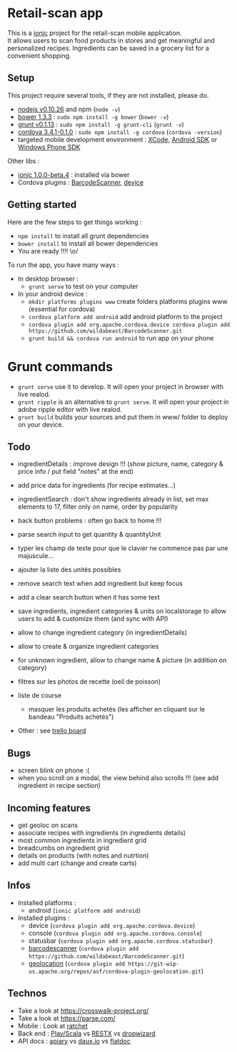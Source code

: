 # Retail-scan app

This is a [ionic](http://ionicframework.com/) project for the retail-scan mobile application.  
It allows users to scan food products in stores and get meaningful and personalized recipes. Ingredients can be saved in a grocery list for a convenient shopping.

## Setup

This project require several tools, if they are not installed, please do.

- [nodejs v0.10.26](http://nodejs.org/) and npm (`node -v`)
- [bower 1.3.3](http://bower.io/) : `sudo npm install -g bower` (`bower -v`)
- [grunt v0.1.13](http://gruntjs.com/getting-started) : `sudo npm install -g grunt-cli` (`grunt -v`)
- [cordova 3.4.1-0.1.0](https://cordova.apache.org/) : `sudo npm install -g cordova` (`cordova -version`)
- targeted mobile development environment : [XCode](https://developer.apple.com/xcode/), [Android SDK](http://developer.android.com/sdk/index.html) or [Windows Phone SDK](http://developer.windowsphone.com/en-us)

Other libs :

- [ionic 1.0.0-beta.4](http://ionicframework.com/) : installed via bower
- Cordova plugins : [BarcodeScanner](https://github.com/wildabeast/BarcodeScanner), [device](https://github.com/apache/cordova-plugin-device/blob/master/doc/index.md)

## Getting started

Here are the few steps to get things working :

- `npm install` to install all grunt dependencies
- `bower install` to install all bower dependencies
- You are ready !!!! \o/

To run the app, you have many ways :

- In desktop browser :
    - `grunt serve` to test on your computer
- In your android device :
    - `mkdir platforms plugins www` create folders platforms plugins www (essential for cordova)
    - `cordova platform add android` add android platform to the project
    - `cordova plugin add org.apache.cordova.device cordova plugin add https://github.com/wildabeast/BarcodeScanner.git`
    - `grunt build && cordova run android` to run app on your phone

# Grunt commands

- `grunt serve` use it to develop. It will open your project in browser with live realod.
- `grunt ripple` is an alternative to `grunt serve`. It will open your project in adobe ripple editor with live realod.
- `grunt build` builds your sources and put them in www/ folder to deploy on your device.

## Todo

- ingredientDetails : improve design !!! (show picture, name, category & price info / put field "notes" at the end)
- add price data for ingredients (for recipe estimates...)
- ingredientSearch : don't show ingredients already in list, set max elements to 17, filter only on name, order by popularity

- back button problems : often go back to home !!!
- parse search input to get quantity & quantityUnit
- typer les champ de texte pour que le clavier ne commence pas par une majuscule...
- ajouter la liste des unités possibles
- remove search text when add ingredient but keep focus
- add a clear search button when it has some text
- save ingredients, ingredient categories & units on localstorage to allow users to add & customize them (and sync with API)
- allow to change ingredient category (in ingredientDetails)
- allow to create & organize ingredient categories
- for unknown ingredient, allow to change name & picture (in addition on category)
  
- filtres sur les photos de recette (oeil de poisson)
- liste de course
    - masquer les produits achetés (les afficher en cliquant sur le bandeau "Produits achetés")
- Other : see [trello board](https://trello.com/b/fdodl9nl/retail-scan)

## Bugs

- screen blink on phone :(
- when you scroll on a modal, the view behind also scrolls !!! (see add ingredient in recipe section)

## Incoming features

- get geoloc on scans
- associate recipes with ingredients (in ingredients details)
- most common ingredients in ingredient grid
- breadcumbs on ingredient grid
- details on products (with notes and nutrtion)
- add multi cart (change and create carts)

## Infos

- Installed platforms :
    - android (```ionic platform add android```)
- Installed plugins :
    - device (```cordova plugin add org.apache.cordova.device```)
    - console (```cordova plugin add org.apache.cordova.console```)
    - statusbar (```cordova plugin add org.apache.cordova.statusbar```)
    - [barcodescanner](https://github.com/wildabeast/BarcodeScanner) (```cordova plugin add https://github.com/wildabeast/BarcodeScanner.git```)
    - [geolocation](https://cordova.apache.org/docs/en/3.0.0/cordova_geolocation_geolocation.md.html) (```cordova plugin add https://git-wip-us.apache.org/repos/asf/cordova-plugin-geolocation.git```)

## Technos

- Take a look at https://crosswalk-project.org/
- Take a look at https://parse.com/
- Mobile : Look at [ratchet](http://goratchet.com/)
- Back end : [Play/Scala](http://www.playframework.com/) vs [RESTX](http://restx.io/) vs [dropwizard](https://dropwizard.github.io/dropwizard/)
- API docs : [apiary](http://apiary.io/) vs [daux.io](http://daux.io/) vs [flatdoc](http://ricostacruz.com/flatdoc/)